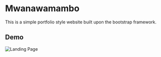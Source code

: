 # Mwanawamambo

This is a simple portfolio style website built upon the bootstrap framework.

## Demo
![Landing Page](Mwanawamambo/DemoImages/Demo1.png)
